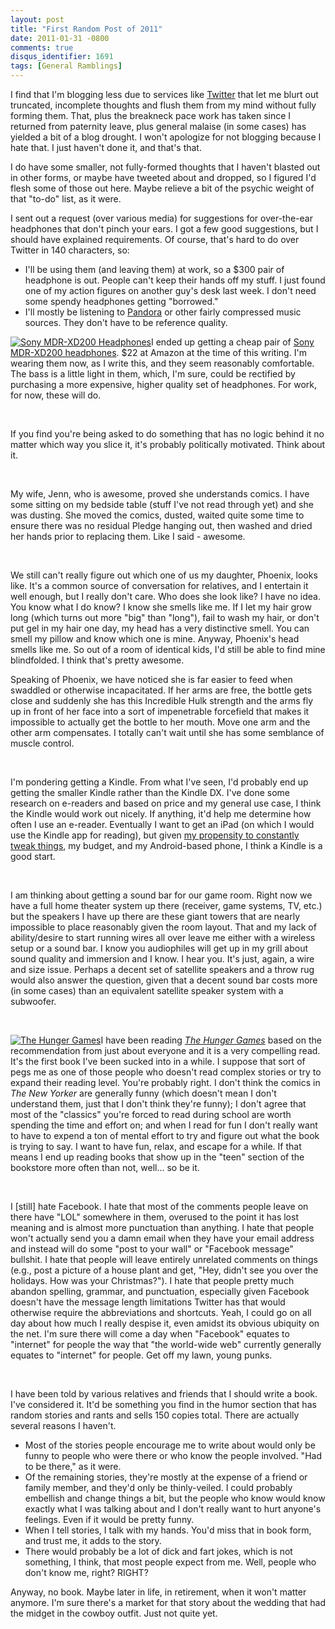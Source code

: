 ```yaml
---
layout: post
title: "First Random Post of 2011"
date: 2011-01-31 -0800
comments: true
disqus_identifier: 1691
tags: [General Ramblings]
---
```

I find that I'm blogging less due to services like
[Twitter](http://twitter.com) that let me blurt out truncated,
incomplete thoughts and flush them from my mind without fully forming
them. That, plus the breakneck pace work has taken since I returned from
paternity leave, plus general malaise (in some cases) has yielded a bit
of a blog drought. I won't apologize for not blogging because I hate
that. I just haven't done it, and that's that.

I do have some smaller, not fully-formed thoughts that I haven't blasted
out in other forms, or maybe have tweeted about and dropped, so I
figured I'd flesh some of those out here. Maybe relieve a bit of the
psychic weight of that "to-do" list, as it were.

I sent out a request (over various media) for suggestions for
over-the-ear headphones that don't pinch your ears. I got a few good
suggestions, but I should have explained requirements. Of course, that's
hard to do over Twitter in 140 characters, so:

-   I'll be using them (and leaving them) at work, so a $300 pair of
    headphone is out. People can't keep their hands off my stuff. I just
    found one of my action figures on another guy's desk last week. I
    don't need some spendy headphones getting "borrowed."
-   I'll mostly be listening to [Pandora](http://www.pandora.com) or
    other fairly compressed music sources. They don't have to be
    reference quality.

[![Sony MDR-XD200
Headphones](http://ecx.images-amazon.com/images/I/41WE4T67BSL._SL500_AA200_.jpg)](http://www.amazon.com/dp/B0007N55NW?tag=mhsvortex)I
ended up getting a cheap pair of [Sony MDR-XD200
headphones](http://www.amazon.com/dp/B0007N55NW?tag=mhsvortex). $22 at
Amazon at the time of this writing. I'm wearing them now, as I write
this, and they seem reasonably comfortable. The bass is a little light
in them, which, I'm sure, could be rectified by purchasing a more
expensive, higher quality set of headphones. For work, for now, these
will do.

 

If you find you're being asked to do something that has no logic behind
it no matter which way you slice it, it's probably politically
motivated. Think about it.

 

My wife, Jenn, who is awesome, proved she understands comics. I have
some sitting on my bedside table (stuff I've not read through yet) and
she was dusting. She moved the comics, dusted, waited quite some time to
ensure there was no residual Pledge hanging out, then washed and dried
her hands prior to replacing them. Like I said - awesome.

 

We still can't really figure out which one of us my daughter, Phoenix,
looks like. It's a common source of conversation for relatives, and I
entertain it well enough, but I really don't care. Who does she look
like? I have no idea. You know what I do know? I know she smells like
me. If I let my hair grow long (which turns out more "big" than "long"),
fail to wash my hair, or don't put gel in my hair one day, my head has a
very distinctive smell. You can smell my pillow and know which one is
mine. Anyway, Phoenix's head smells like me. So out of a room of
identical kids, I'd still be able to find mine blindfolded. I think
that's pretty awesome.

Speaking of Phoenix, we have noticed she is far easier to feed when
swaddled or otherwise incapacitated. If her arms are free, the bottle
gets close and suddenly she has this Incredible Hulk strength and the
arms fly up in front of her face into a sort of impenetrable forcefield
that makes it impossible to actually get the bottle to her mouth. Move
one arm and the other arm compensates. I totally can't wait until she
has some semblance of muscle control.

 

I'm pondering getting a Kindle. From what I've seen, I'd probably end up
getting the smaller Kindle rather than the Kindle DX. I've done some
research on e-readers and based on price and my general use case, I
think the Kindle would work out nicely. If anything, it'd help me
determine how often I use an e-reader. Eventually I want to get an iPad
(on which I would use the Kindle app for reading), but given [my
propensity to constantly tweak
things](/archive/2010/05/27/my-problem-is-i-cant-leave-well-enough-alone.aspx),
my budget, and my Android-based phone, I think a Kindle is a good start.

 

I am thinking about getting a sound bar for our game room. Right now we
have a full home theater system up there (receiver, game systems, TV,
etc.) but the speakers I have up there are these giant towers that are
nearly impossible to place reasonably given the room layout. That and my
lack of ability/desire to start running wires all over leave me either
with a wireless setup or a sound bar. I know you audiophiles will get up
in my grill about sound quality and immersion and I know. I hear you.
It's just, again, a wire and size issue. Perhaps a decent set of
satellite speakers and a throw rug would also answer the question, given
that a decent sound bar costs more (in some cases) than an equivalent
satellite speaker system with a subwoofer.

 

[![The Hunger
Games](http://ecx.images-amazon.com/images/I/41CGy%2BCBDaL.PC_SY250.jpg)](http://www.amazon.com/dp/0439023521?tag=mhsvortex)I
have been reading [*The Hunger
Games*](http://www.amazon.com/dp/0439023521?tag=mhsvortex) based on the
recommendation from just about everyone and it is a very compelling
read. It's the first book I've been sucked into in a while. I suppose
that sort of pegs me as one of those people who doesn't read complex
stories or try to expand their reading level. You're probably right. I
don't think the comics in *The New Yorker* are generally funny (which
doesn't mean I don't understand them, just that I don't think they're
funny); I don't agree that most of the "classics" you're forced to read
during school are worth spending the time and effort on; and when I read
for fun I don't really want to have to expend a ton of mental effort to
try and figure out what the book is trying to say. I want to have fun,
relax, and escape for a while. If that means I end up reading books that
show up in the "teen" section of the bookstore more often than not,
well… so be it.

 

I [still] hate Facebook. I hate that most of the comments people leave
on there have "LOL" somewhere in them, overused to the point it has lost
meaning and is almost more punctuation than anything. I hate that people
won't actually send you a damn email when they have your email address
and instead will do some "post to your wall" or "Facebook message"
bullshit. I hate that people will leave entirely unrelated comments on
things (e.g., post a picture of a house plant and get, "Hey, didn't see
you over the holidays. How was your Christmas?"). I hate that people
pretty much abandon spelling, grammar, and punctuation, especially given
Facebook doesn't have the message length limitations Twitter has that
would otherwise require the abbreviations and shortcuts. Yeah, I could
go on all day about how much I really despise it, even amidst its
obvious ubiquity on the net. I'm sure there will come a day when
"Facebook" equates to "internet" for people the way that "the world-wide
web" currently generally equates to "internet" for people. Get off my
lawn, young punks.

 

I have been told by various relatives and friends that I should write a
book. I've considered it. It'd be something you find in the humor
section that has random stories and rants and sells 150 copies total.
There are actually several reasons I haven't.

-   Most of the stories people encourage me to write about would only be
    funny to people who were there or who know the people involved. "Had
    to be there," as it were.
-   Of the remaining stories, they're mostly at the expense of a friend
    or family member, and they'd only be thinly-veiled. I could probably
    embellish and change things a bit, but the people who know would
    know exactly what I was talking about and I don't really want to
    hurt anyone's feelings. Even if it would be pretty funny.
-   When I tell stories, I talk with my hands. You'd miss that in book
    form, and trust me, it adds to the story.
-   There would probably be a lot of dick and fart jokes, which is not
    something, I think, that most people expect from me. Well, people
    who don't know me, right? RIGHT?

Anyway, no book. Maybe later in life, in retirement, when it won't
matter anymore. I'm sure there's a market for that story about the
wedding that had the midget in the cowboy outfit. Just not quite yet.

